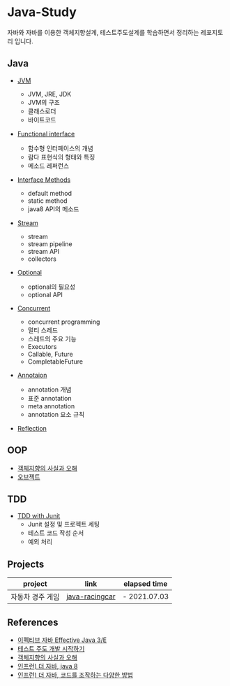 # Java-Study
자바와 자바를 이용한 객체지향설계, 테스트주도설계를 학습하면서 정리하는 레포지토리 입니다.
## Java
- [JVM](https://github.com/Hyun-juhee/Java-Study/tree/main/java8/src/jvm)
  - JVM, JRE, JDK
  - JVM의 구조
  - 클래스로더
  - 바이트코드
- [Functional interface](https://github.com/Hyun-juhee/Java-Study/tree/main/java8/src/functionalInterface)
  - 함수형 인터페이스의 개념
  - 람다 표현식의 형태와 특징
  - 메소드 레퍼런스
- [Interface Methods](https://github.com/Hyun-juhee/Java-Study/tree/main/java8/src/interfaceMethod)
  - default method
  - static method
  - java8 API의 메소드
- [Stream](https://github.com/Hyun-juhee/Java-Study/tree/main/java8/src/stream)
  - stream
  - stream pipeline
  - stream API
  - collectors
- [Optional](https://github.com/Hyun-juhee/Java-Study/tree/main/java8/src/optional)
  - optional의 필요성
  - optional API
- [Concurrent](https://github.com/Hyun-juhee/Java-Study/tree/main/java8/src/concurrent)
  - concurrent programming
  - 멀티 스레드
  - 스레드의 주요 기능 
  - Executors
  - Callable, Future
  - CompletableFuture
- [Annotaion](https://github.com/Hyun-juhee/Java-Study/tree/main/java8/src/annotation)
  - annotation 개념
  - 표준 annotation
  - meta annotation
  - annotation 요소 규칙
  
- [Reflection](https://github.com/Hyun-juhee/Java-Study/tree/main/java8/src/reflection)

## OOP
- [객체지향의 사실과 오해](https://github.com/Hyun-juhee/Java-Study/blob/main/OOP/TheEssenceOfObjectOrientation.md)
- [오브젝트](https://github.com/Hyun-juhee/Java-Study/blob/main/OOP/Object.md)
## TDD
- [TDD with Junit](https://juhi.tistory.com/category/%EC%84%9C%EB%B2%84/TDD)
    - Junit 설정 및 프로젝트 세팅
    - 테스트 코드 작성 순서
    - 예외 처리
## Projects 
|project|link|elapsed time|
|------|---|----|
|자동차 경주 게임|[java-racingcar](https://github.com/Hyun-juhee/java-racingcar)|- 2021.07.03|
## References
- [이펙티브 자바 Effective Java 3/E](http://www.yes24.com/Product/Goods/65551284)
- [테스트 주도 개발 시작하기](http://www.yes24.com/Product/Goods/89145195?OzSrank=1)
- [객체지향의 사실과 오해](http://www.yes24.com/Product/Goods/18249021?OzSrank=1)
- [인프런) 더 자바, java 8](https://www.inflearn.com/course/the-java-java8)
- [인프런) 더 자바, 코드를 조작하는 다양한 방법](https://www.inflearn.com/course/the-java-application-test)